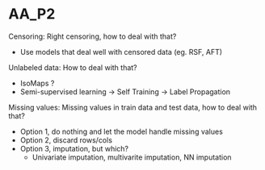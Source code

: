 # AA_P2
 
Censoring:
Right censoring, how to deal with that?
- Use models that deal well with censored data (eg. RSF, AFT)

Unlabeled data:
How to deal with that? 
 - IsoMaps ? 
 - Semi-supervised learning
	-> Self Training
	-> Label Propagation

Missing values:
Missing values in train data and test data, how to deal with that?
- Option 1, do nothing and let the model handle missing values
- Option 2, discard rows/cols
- Option 3, imputation, but which?
	- Univariate imputation, multivarite imputation, NN imputation

